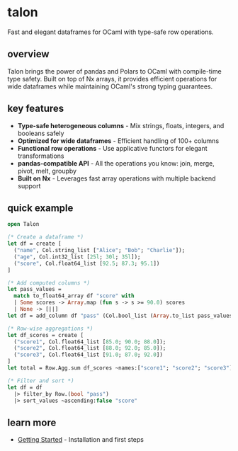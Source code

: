 # talon

Fast and elegant dataframes for OCaml with type-safe row operations.

## overview

Talon brings the power of pandas and Polars to OCaml with compile-time type safety. Built on top of Nx arrays, it provides efficient operations for wide dataframes while maintaining OCaml's strong typing guarantees.

## key features

- **Type-safe heterogeneous columns** - Mix strings, floats, integers, and booleans safely
- **Optimized for wide dataframes** - Efficient handling of 100+ columns
- **Functional row operations** - Use applicative functors for elegant transformations
- **pandas-compatible API** - All the operations you know: join, merge, pivot, melt, groupby
- **Built on Nx** - Leverages fast array operations with multiple backend support

## quick example

```ocaml
open Talon

(* Create a dataframe *)
let df = create [
  ("name", Col.string_list ["Alice"; "Bob"; "Charlie"]);
  ("age", Col.int32_list [25l; 30l; 35l]);
  ("score", Col.float64_list [92.5; 87.3; 95.1])
]

(* Add computed columns *)
let pass_values = 
  match to_float64_array df "score" with
  | Some scores -> Array.map (fun s -> s >= 90.0) scores
  | None -> [||]
let df = add_column df "pass" (Col.bool_list (Array.to_list pass_values))

(* Row-wise aggregations *)
let df_scores = create [
  ("score1", Col.float64_list [85.0; 90.0; 88.0]);
  ("score2", Col.float64_list [88.0; 92.0; 85.0]);
  ("score3", Col.float64_list [91.0; 87.0; 92.0])
]
let total = Row.Agg.sum df_scores ~names:["score1"; "score2"; "score3"]

(* Filter and sort *)
let df = df
  |> filter_by Row.(bool "pass")
  |> sort_values ~ascending:false "score"
```

## learn more

- [Getting Started](/docs/talon/getting-started/) - Installation and first steps
